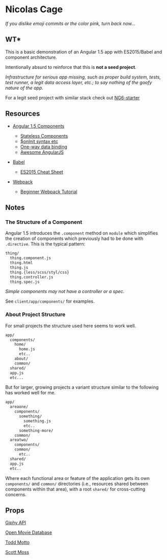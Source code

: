 # Nicolas Cage

*If you dislike emoji commits or the color pink, turn back now...*

## WT*

This is a basic demonstration of an Angular 1.5 app with ES2015/Babel and
component architecture.

Intentionally absurd to reinforce that this is **not a seed project**.

*Infrastructure for serious app missing, such as proper build system,
tests, test runner, a legit data access layer, etc.; to say nothing of
the goofy nature of the app.*

For a legit seed project with similar stack check out
[NG6-starter](https://github.com/AngularClass/NG6-starter)

## Resources

*   [Angular 1.5 Components](https://docs.angularjs.org/guide/component)

    *   [Stateless Components](https://toddmotto.com/stateless-angular-components)
    *   [$onInit syntax etc](https://toddmotto.com/on-init-require-object-syntax-angular-component/)
    *   [One-way data binding](https://toddmotto.com/one-way-data-binding-in-angular-1-5/)
    *   [Awesome AngularJS](https://github.com/gianarb/awesome-angularjs)


*   [Babel](https://babeljs.io)

    *   [ES2015 Cheat Sheet](https://github.com/DrkSephy/es6-cheatsheet)


*   [Webpack](https://webpack.github.io)

    *   [Beginner Webpack Tutorial](https://github.com/AriaFallah/WebpackTutorial)

## Notes

### The Structure of a Component

Angular 1.5 introduces the `.component` method on `module` which simplifies
the creation of components which previously had to be done with `.directive`.
This is the typical pattern:

```bash
thing/
  thing.component.js
  thing.html
  thing.js
  thing.{less/scss/styl/css}
  thing.controller.js
  thing.spec.js
```

*Simple components may not have a controller or a spec.*

See `client/app/components/` for examples.

### About Project Structure

For small projects the structure used here seems to work well.

```bash
app/
  components/
    home/
      home.js
      etc..
    about/
    common/
  shared/
  app.js
  etc...
```

But for larger, growing projects a variant structure similar to the following
has worked well for me.

```bash
app/
  areaone/
    components/
      something/
        something.js
        etc..
      something-more/
    common/
  areatwo/
    components/
    common/
      etc..
  shared/
  app.js
  etc..
```

Where each functional area or feature of the application gets its own
`components/` and `common/` directories (i.e., resources shared between
components within that area), with a root `shared/` for cross-cutting
concerns.

## Props

[Giphy API](https://github.com/Giphy/GiphyAPI)

[Open Movie Database](https://www.omdbapi.com)

[Todd Motto](https://toddmotto.com/)

[Scott Moss](https://twitter.com/scotups)
